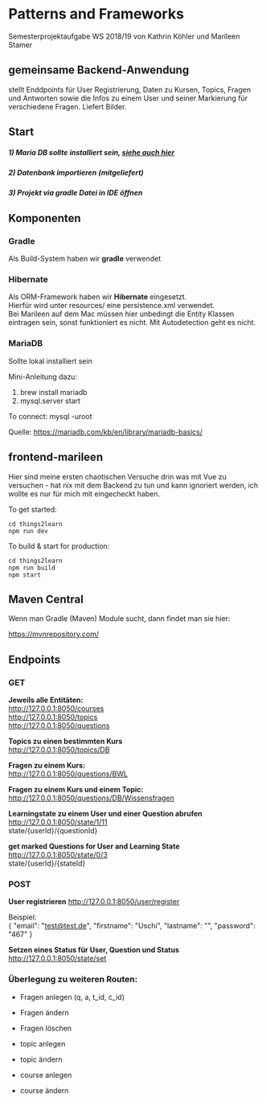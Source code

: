 # Patterns and Frameworks

Semesterprojektaufgabe WS 2018/19 von Kathrin Köhler und Marileen Stamer

## gemeinsame Backend-Anwendung

stellt Enddpoints für User Registrierung, Daten zu Kursen, Topics, Fragen und Antworten sowie die Infos zu einem User 
und seiner Markierung für verschiedene Fragen. Liefert Bilder.


## Start

##### 1) Maria DB sollte installiert sein, [siehe auch hier](#mariaDB)
##### 2) Datenbank importieren (mitgeliefert)
##### 3) Projekt via gradle Datei in IDE öffnen

## Komponenten

### Gradle

Als Build-System haben wir **gradle** verwendet

### Hibernate

Als ORM-Framework haben wir **Hibernate** eingesetzt.   
Hierfür wird unter resources/ eine persistence.xml verwendet.   
Bei Marileen auf dem Mac müssen hier unbedingt die Entity Klassen eintragen sein, sonst funktioniert es nicht.
Mit Autodetection geht es nicht.

### MariaDB
<a name="mariaDB" id="mariaDB"></a>

Sollte lokal installiert sein

Mini-Anleitung dazu:   
1) brew install mariadb
2) mysql.server start

To connect:
    mysql -uroot

Quelle: 
https://mariadb.com/kb/en/library/mariadb-basics/


## frontend-marileen

Hier sind meine ersten chaotischen Versuche drin was mit Vue zu versuchen - hat nix mit dem Backend zu tun und kann ignoriert werden, ich wollte es nur für mich mit eingecheckt haben.

 To get started:

    cd things2learn
    npm run dev

  To build & start for production:

    cd things2learn
    npm run build
    npm start


## Maven Central

Wenn man Gradle (Maven) Module sucht, dann findet man sie hier:

https://mvnrepository.com/

## Endpoints

### GET

**Jeweils alle Entitäten:**  
http://127.0.0.1:8050/courses   
http://127.0.0.1:8050/topics    
http://127.0.0.1:8050/questions

**Topics zu einen bestimmten Kurs**     
http://127.0.0.1:8050/topics/DB

**Fragen zu einem Kurs:**   
http://127.0.0.1:8050/questions/BWL

**Fragen zu einem Kurs und einem Topic:**       
http://127.0.0.1:8050/questions/DB/Wissensfragen

**Learningstate zu einem User und einer Question abrufen**
http://127.0.0.1:8050/state/1/11   
state/{userId}/{questionId}

**get marked Questions for User and Learning State**
http://127.0.0.1:8050/state/0/3    
state/{userId}/{stateId}

### POST

**User registrieren**
http://127.0.0.1:8050/user/register

Beispiel:   
{
  "email": "test@test.de",
  "firstname": "Uschi",
  "lastname": "",
  "password": "467"
}

**Setzen eines Status für User, Question und Status**
http://127.0.0.1:8050/state/set


### Überlegung zu weiteren Routen:

* Fragen anlegen (q, a, t_id, c_id)
* Fragen ändern
* Fragen löschen

* topic anlegen
* topic ändern
    
* course anlegen
* course ändern
